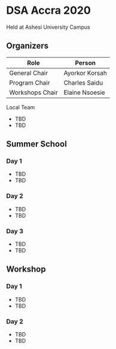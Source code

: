 # DSA Accra 2020

Held at Ashesi University Campus

## Organizers

| Role 				| Person 			|
| ----------------- | ------ 			|
| General Chair 	| Ayorkor Korsah 	|
| Program Chair 	| Charles Saidu 	|
| Workshops Chair 	| Elaine Nsoesie 	|


Local Team
 - TBD
 - TBD

## Summer School

### Day 1
- TBD
- TBD

### Day 2
- TBD
- TBD

### Day 3
- TBD
- TBD

## Workshop

### Day 1
- TBD
- TBD

### Day 2
- TBD
- TBD